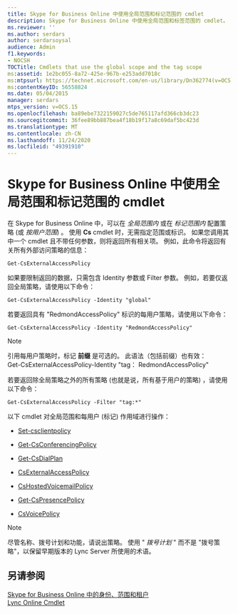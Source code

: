 ```yaml
---
title: Skype for Business Online 中使用全局范围和标记范围的 cmdlet
description: Skype for Business Online 中使用全局范围和标签范围的 cmdlet。
ms.reviewer: ''
ms.author: serdars
author: serdarsoysal
audience: Admin
f1.keywords:
- NOCSH
TOCTitle: Cmdlets that use the global scope and the tag scope
ms:assetid: 1e2bc055-8a72-425e-967b-e253add7018c
ms:mtpsurl: https://technet.microsoft.com/en-us/library/Dn362774(v=OCS.15)
ms:contentKeyID: 56558824
ms.date: 05/04/2015
manager: serdars
mtps_version: v=OCS.15
ms.openlocfilehash: ba89ebe7322159027c5de765117afd366cb3dc23
ms.sourcegitcommit: 36fee89bb887bea4f18b19f17a8c69daf5bc423d
ms.translationtype: MT
ms.contentlocale: zh-CN
ms.lasthandoff: 11/24/2020
ms.locfileid: "49391910"
---
```

# <a name="cmdlets-in-skype-for-business-online-that-use-the-global-scope-and-the-tag-scope"></a>Skype for Business Online 中使用全局范围和标记范围的 cmdlet

 


在 Skype for Business Online 中，可以在 *全局范围内* 或在 *标记范围内* 配置策略 (或 *按用户范围*) 。 使用 **Cs** cmdlet 时，无需指定范围或标识。 如果您调用其中一个 cmdlet 且不带任何参数，则将返回所有相关项。 例如，此命令将返回有关所有外部访问策略的信息：

    Get-CsExternalAccessPolicy

如果要限制返回的数据，只需包含 Identity 参数或 Filter 参数。 例如，若要仅返回全局策略，请使用以下命令：

    Get-CsExternalAccessPolicy -Identity "global"

若要返回具有 "RedmondAccessPolicy" 标识的每用户策略，请使用以下命令：

    Get-CsExternalAccessPolicy -Identity "RedmondAccessPolicy"


> [!NOTE]  
> 引用每用户策略时，标记 <STRONG>前缀</STRONG> 是可选的。 此语法（包括前缀）也有效：<BR>Get-CsExternalAccessPolicy-Identity "tag： RedmondAccessPolicy"



若要返回除全局策略之外的所有策略 (也就是说，所有基于用户的策略) ，请使用以下命令：

    Get-CsExternalAccessPolicy -Filter "tag:*"

以下 cmdlet 对全局范围和每用户 (标记) 作用域进行操作：

  - [Set-csclientpolicy](https://technet.microsoft.com/library/gg398830\(v=ocs.15\))

  - [Get-CsConferencingPolicy](https://technet.microsoft.com/library/gg398293\(v=ocs.15\))

  - [Get-CsDialPlan](https://technet.microsoft.com/library/gg413043\(v=ocs.15\))

  - [CsExternalAccessPolicy](https://technet.microsoft.com/library/gg425805\(v=ocs.15\))

  - [CsHostedVoicemailPolicy](https://technet.microsoft.com/library/gg398348\(v=ocs.15\))

  - [Get-CsPresencePolicy](https://technet.microsoft.com/library/gg398463\(v=ocs.15\))

  - [CsVoicePolicy](https://technet.microsoft.com/library/gg398101\(v=ocs.15\))


> [!NOTE]  
> 尽管名称、拨号计划和功能，请说出策略。 使用 " <EM>拨号计划</EM> " 而不是 "拨号策略"，以保留早期版本的 Lync Server 所使用的术语。



## <a name="see-also"></a>另请参阅


[Skype for Business Online 中的身份、范围和租户](identities-scopes-and-tenants-in-skype-for-business-online.md)  
[Lync Online Cmdlet](https://technet.microsoft.com/library/dn362817\(v=ocs.15\))

